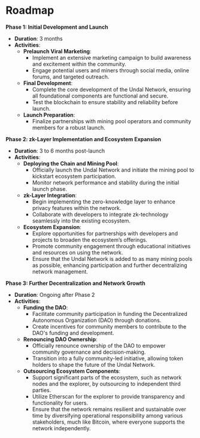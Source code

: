 # Roadmap

**Phase 1: Initial Development and Launch**

* **Duration**: 3 months
* **Activities**:
  * **Prelaunch Viral Marketing**:
    * Implement an extensive marketing campaign to build awareness and excitement within the community.
    * Engage potential users and miners through social media, online forums, and targeted outreach.
  * **Final Development**:
    * Complete the core development of the Undal Network, ensuring all foundational components are functional and secure.
    * Test the blockchain to ensure stability and reliability before launch.
  * **Launch Preparation**:
    * Finalize partnerships with mining pool operators and community members for a robust launch.

**Phase 2: zk-Layer Implementation and Ecosystem Expansion**

* **Duration**: 3 to 6 months post-launch
* **Activities**:
  * **Deploying the Chain and Mining Pool**:
    * Officially launch the Undal Network and initiate the mining pool to kickstart ecosystem participation.
    * Monitor network performance and stability during the initial launch phase.
  * **zk-Layer Integration**:
    * Begin implementing the zero-knowledge layer to enhance privacy features within the network.
    * Collaborate with developers to integrate zk-technology seamlessly into the existing ecosystem.
  * **Ecosystem Expansion**:
    * Explore opportunities for partnerships with developers and projects to broaden the ecosystem’s offerings.
    * Promote community engagement through educational initiatives and resources on using the network.
    * Ensure that the Undal Network is added to as many mining pools as possible, enhancing participation and further decentralizing network management.

**Phase 3: Further Decentralization and Network Growth**

* **Duration**: Ongoing after Phase 2
* **Activities**:
  * **Funding the DAO**:
    * Facilitate community participation in funding the Decentralized Autonomous Organization (DAO) through donations.
    * Create incentives for community members to contribute to the DAO's funding and development.
  * **Renouncing DAO Ownership**:
    * Officially renounce ownership of the DAO to empower community governance and decision-making.
    * Transition into a fully community-led initiative, allowing token holders to shape the future of the Undal Network.
  * **Outsourcing Ecosystem Components**:
    * Support significant parts of the ecosystem, such as network nodes and the explorer, by outsourcing to independent third parties.
    * Utilize Etherscan for the explorer to provide transparency and functionality for users.
    * Ensure that the network remains resilient and sustainable over time by diversifying operational responsibility among various stakeholders, much like Bitcoin, where everyone supports the network independently.
